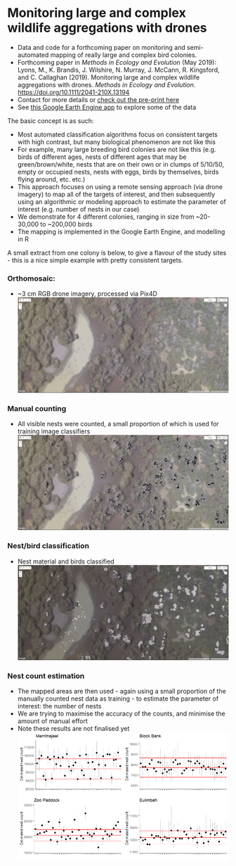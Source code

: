 # Monitoring large and complex wildlife aggregations with drones

- Data and code for a forthcoming paper on monitoring and semi-automated mapping of really large and complex bird colonies. 
- Forthcoming paper in *Methods in Ecology and Evolution* (May 2019):  
  Lyons, M., K. Brandis, J. Wilshire, N. Murray, J. McCann, R. Kingsford, and C. Callaghan (2019). Monitoring large and complex wildlife aggregations with drones. *Methods in Ecology and Evolution*.  
  https://doi.org/10.1111/2041-210X.13194    
- Contact for more details or [check out the pre-print here](https://doi.org/10.32942/osf.io/w247h)
- See [this Google Earth Engine app](https://mitchest.users.earthengine.app/view/ibis-drone-count) to explore some of the data

The basic concept is as such:
- Most automated classification algorithms focus on consistent targets with high contrast, but many biological phenomenon are not like this
- For example, many large breeding bird colonies are not like this (e.g. birds of different ages, nests of different ages that may be green/brown/white, nests that are on their own or in clumps of 5/10/50, empty or occupied nests, nests with eggs, birds by themselves, birds flying around, etc. etc.)
- This approach focuses on using a remote sensing approach (via drone imagery) to map all of the targets of interest, and then subsequently using an algorithmic or modeling approach to estimate the parameter of interest (e.g. number of nests in our case)
- We demonstrate for 4 different colonies, ranging in size from ~20-30,000 to ~200,000 birds
- The mapping is implemented in the Google Earth Engine, and modelling in R

A small extract from one colony is below, to give a flavour of the study sites - this is a nice simple example with pretty consistent targets.

### Orthomosaic:
- ~3 cm RGB drone imagery, processed via Pix4D  
![](https://github.com/mitchest/bird-colony-count-drones/blob/master/readme/ortho.JPG)

### Manual counting
- All visible nests were counted, a small proportion of which is used for training image classifiers  
![](https://github.com/mitchest/bird-colony-count-drones/blob/master/readme/nest_dots.JPG)

### Nest/bird classification
- Nest material and birds classified  
![](https://github.com/mitchest/bird-colony-count-drones/blob/master/readme/nest_class.JPG)

### Nest count estimation
- The mapped areas are then used - again using a small proportion of the manually counted nest data as training - to estimate the parameter of interest: the number of nests
- We are trying to maximise the accuracy of the counts, and minimise the amount of manual effort
- Note these results are not finalised yet  
![](https://github.com/mitchest/bird-colony-count-drones/blob/master/readme/nest_est.png)
